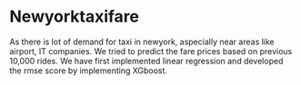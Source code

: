 # Newyorktaxifare
As there is lot of demand for taxi in newyork, aspecially near areas like airport, IT companies. We tried to predict the fare prices based on previous 10,000 rides. We have first implemented linear regression and developed the rmse score by implementing XGboost. 
